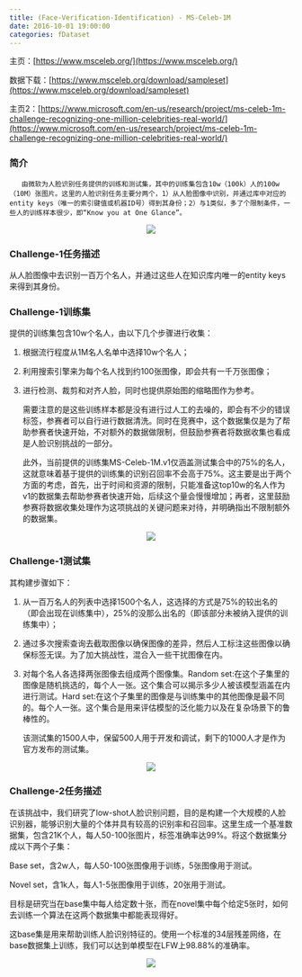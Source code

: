 ```yaml
---
title: (Face-Verification-Identification) - MS-Celeb-1M
date: 2016-10-01 19:00:00
categories: fDataset
---
```


<script type="text/javascript" src="http://cdn.mathjax.org/mathjax/latest/MathJax.js?config=default"></script>

主页：[https://www.msceleb.org/](https://www.msceleb.org/)

数据下载：[https://www.msceleb.org/download/sampleset](https://www.msceleb.org/download/sampleset) 

主页2：[https://www.microsoft.com/en-us/research/project/ms-celeb-1m-challenge-recognizing-one-million-celebrities-real-world/](https://www.microsoft.com/en-us/research/project/ms-celeb-1m-challenge-recognizing-one-million-celebrities-real-world/)

### 简介

       由微软为人脸识别任务提供的训练和测试集，其中的训练集包含10w（100k）人的100w（10M）张图片。这里的人脸识别任务主要分两个，1）从人脸图像中识别，并通过库中对应的entity keys（唯一的索引键值或机器ID号）得到其身份；2）与1类似，多了个限制条件，一些人的训练样本很少，即“Know you at One Glance”。
	   
<center><img src="{{ site.baseurl }}/images/pdDataset/msceleb1.png"></center>

### Challenge-1任务描述

   从人脸图像中去识别一百万个名人，并通过这些人在知识库内唯一的entity keys来得到其身份。

### Challenge-1训练集

   提供的训练集包含10w个名人，由以下几个步骤进行收集：

1. 根据流行程度从1M名人名单中选择10w个名人；

2. 利用搜索引擎来为每个名人找到约100张图像，即会共有一千万张图像；

3. 进行检测、裁剪和对齐人脸，同时也提供原始图的缩略图作为参考。

   需要注意的是这些训练样本都是没有进行过人工的去噪的，即会有不少的错误标签，参赛者可以自行进行数据清洗。同时在竞赛中，这个数据集仅是为了帮助参赛者快速开始，不对额外的数据做限制，但鼓励参赛者将数据收集也看成是人脸识别挑战的一部分。

   此外，当前提供的训练集MS-Celeb-1M.v1仅涵盖测试集合中的75%的名人，这就意味着基于提供的训练集的识别召回率不会高于75%。这主要是出于两个方面的考虑，首先，出于时间和资源的限制，只能准备这top10w的名人作为v1的数据集去帮助参赛者快速开始，后续这个量会慢慢增加；再者，这里鼓励参赛将数据收集处理作为这项挑战的关键问题来对待，并明确指出不限制额外的数据集。

<center><img src="{{ site.baseurl }}/images/pdDataset/msceleb2.png"></center>
  
### Challenge-1测试集

   其构建步骤如下：

1. 从一百万名人的列表中选择1500个名人，这选择的方式是75%的较出名的（即会出现在训练集中），25%的没那么出名的（即该部分未被纳入提供的训练集中）；

2. 通过多次搜索查询去截取图像以确保图像的差异，然后人工标注这些图像以确保标签无误。为了加大挑战性，混合入一些干扰图像在内。

3. 对每个名人各选择两张图像去组成两个图像集。Random set:在这个子集里的图像是随机挑选的，每个人一张。这个集合可以揭示多少人被该模型涵盖在内进行测试。Hard set:在这个子集里的图像是与训练集中的其他图像是最不同的。每个人一张。这个集合是用来评估模型的泛化能力以及在复杂场景下的鲁棒性的。 
   
   该测试集的1500人中，保留500人用于开发和调试，剩下的1000人才是作为官方发布的测试集。

<center><img src="{{ site.baseurl }}/images/pdDataset/msceleb3.png"></center>

### Challenge-2任务描述

   在该挑战中，我们研究了low-shot人脸识别问题，目的是构建一个大规模的人脸识别器，能够识别大量的个体并具有较高的识别率和召回率。这里生成一个基准数据集，包含21K个人，每人50-100张图片，标签准确率达99%。将这个数据集分成以下两个子集：

   Base set，含2w人，每人50-100张图像用于训练，5张图像用于测试。

   Novel set，含1k人，每人1-5张图像用于训练，20张用于测试。

   目标是研究当在base集中每人给定数十张，而在novel集中每个给定5张时，如何去训练一个算法在这两个数据集中都能表现得好。

   这base集是用来帮助训练人脸识别特征的。使用一个标准的34层残差网络，在base数据集上训练，我们可以达到单模型在LFW上98.88%的准确率。
   
<center><img src="{{ site.baseurl }}/images/pdDataset/msceleb4.png"></center>